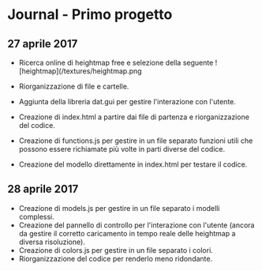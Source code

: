 # Journal - Primo progetto

## 27 aprile 2017

- Ricerca online di heightmap free e selezione della seguente
![heightmap](/textures/heightmap.png

- Riorganizzazione di file e cartelle.
- Aggiunta della libreria dat.gui per gestire l'interazione con l'utente.
- Creazione di index.html a partire dai file di partenza e riorganizzazione del codice.
- Creazione di functions.js per gestire in un file separato funzioni utili che possono essere richiamate più volte in parti diverse del codice.
- Creazione del modello direttamente in index.html per testare il codice.

## 28 aprile 2017

- Creazione di models.js per gestire in un file separato i modelli complessi.
- Creazione del pannello di controllo per l'interazione con l'utente (ancora da gestire il corretto caricamento in tempo reale delle heightmap a diversa risoluzione).
- Creazione di colors.js per gestire in un file separato i colori.
- Riorganizzazione del codice per renderlo meno ridondante.
